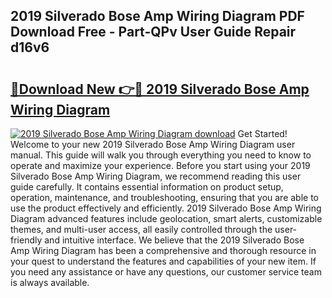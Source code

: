 ## 2019 Silverado Bose Amp Wiring Diagram PDF Download Free - Part-QPv User Guide Repair d16v6

# <h2><a href="http://dfiajmz.blite.top/?on=2019+Silverado+Bose+Amp+Wiring+Diagram">🔗Download New 👉🔴 2019 Silverado Bose Amp Wiring Diagram</a></h2>

[![2019 Silverado Bose Amp Wiring Diagram download](https://i.imgur.com/lujVjoI.png)](http://dfiajmz.blite.top/?on=2019+Silverado+Bose+Amp+Wiring+Diagram)
Get Started! Welcome to your new 2019 Silverado Bose Amp Wiring Diagram user manual. This guide will walk you through everything you need to know to operate and maximize your experience. Before you start using your 2019 Silverado Bose Amp Wiring Diagram, we recommend reading this user guide carefully. It contains essential information on product setup, operation, maintenance, and troubleshooting, ensuring that you are able to use the product effectively and efficiently. 2019 Silverado Bose Amp Wiring Diagram advanced features include geolocation, smart alerts, customizable themes, and multi-user access, all easily controlled through the user-friendly and intuitive interface. We believe that the 2019 Silverado Bose Amp Wiring Diagram has been a comprehensive and thorough resource in your quest to understand the features and capabilities of your new item. If you need any assistance or have any questions, our customer service team is always available.
